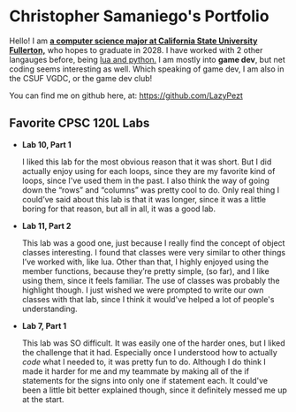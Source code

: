 
# Christopher Samaniego's Portfolio

Hello! I am <ins>__a computer science major at California State University Fullerton,__</ins> who hopes to graduate in 2028. I have worked with 2 other langauges before, being <ins>lua and python.</ins> I am mostly into __game dev__, but net coding seems interesting as well. Which speaking of game dev, I am also in the CSUF VGDC, or the game dev club!

You can find me on github here, at: https://github.com/LazyPezt

## Favorite CPSC 120L Labs

- __Lab 10, Part 1__

  I liked this lab for the most obvious reason that it was short. But I did actually enjoy using for each loops, since they are my favorite kind of loops, since I've used them in the past. I also think the way of going down the “rows” and “columns” was pretty cool to do. Only real thing I could’ve said about this lab is that it was longer, since it was a little boring for that reason, but all in all, it was a good lab.

- __Lab 11, Part 2__

  This lab was a good one, just because I really find the concept of object classes interesting. I found that classes were very similar to other things I’ve worked with, like lua. Other than that, I highly enjoyed using the member functions, because they’re pretty simple, (so far), and I like using them, since it feels familiar. The use of classes was probably the highlight though. I just wished we were prompted to write our own classes with that lab, since I think it would've helped a lot of people's understanding.

- __Lab 7, Part 1__

  This lab was SO difficult. It was easily one of the harder ones, but I liked the challenge that it had. Especially once I understood how to actually *code* what I needed to, it was pretty fun to do. Although I do think I made it harder for me and my teammate by making all of the if statements for the signs into only one if statement each. It could've been a little bit better explained though, since it definitely messed me up at the start.